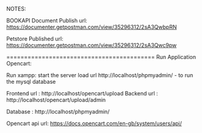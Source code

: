 NOTES:

BOOKAPI Document Publish url:
https://documenter.getpostman.com/view/35296312/2sA3QwbpRN


Petstore Published url:
https://documenter.getpostman.com/view/35296312/2sA3Qwc9pw

==========================================
Run Application Opencart:

Run xampp:
start the server
load url http://localhost/phpmyadmin/ - to run the mysql database

Frontend url : http://localhost/opencart/upload
Backend url : http://localhost/opencart/upload/admin

Database :
http://localhost/phpmyadmin/

Opencart api url:
https://docs.opencart.com/en-gb/system/users/api/
